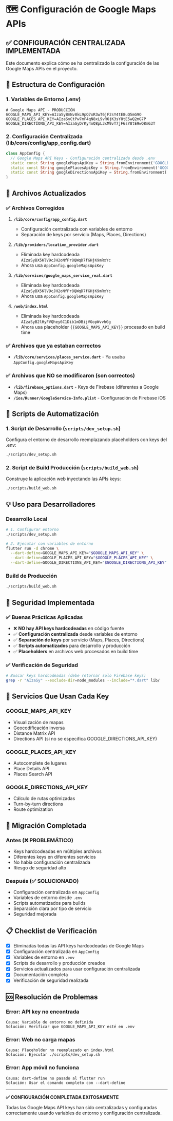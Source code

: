 # 🗺️ Configuración de Google Maps APIs

## ✅ CONFIGURACIÓN CENTRALIZADA IMPLEMENTADA

Este documento explica cómo se ha centralizado la configuración de las Google Maps APIs en el proyecto.

## 📁 Estructura de Configuración

### 1. Variables de Entorno (.env)
```env
# Google Maps API - PRODUCCIÓN
GOOGLE_MAPS_API_KEY=AIzaSyBmNv8kL9pQ7xR3wT6jF2sY4tE8uQ5mG9O
GOOGLE_PLACES_API_KEY=AIzaSyCtPw7mF4qN8xL9vR6jK3sY8tE5wQ2mG7P
GOOGLE_DIRECTIONS_API_KEY=AIzaSyDrKy4nQ8pL3xM9vT7jF6sY8tE9wQ8mG3T
```

### 2. Configuración Centralizada (lib/core/config/app_config.dart)
```dart
class AppConfig {
  // Google Maps API Keys - Configuración centralizada desde .env
  static const String googleMapsApiKey = String.fromEnvironment('GOOGLE_MAPS_API_KEY', defaultValue: '');
  static const String googlePlacesApiKey = String.fromEnvironment('GOOGLE_PLACES_API_KEY', defaultValue: '');
  static const String googleDirectionsApiKey = String.fromEnvironment('GOOGLE_DIRECTIONS_API_KEY', defaultValue: '');
}
```

## 🔧 Archivos Actualizados

### ✅ Archivos Corregidos
1. **`/lib/core/config/app_config.dart`**
   - Configuración centralizada con variables de entorno
   - Separación de keys por servicio (Maps, Places, Directions)

2. **`/lib/providers/location_provider.dart`**
   - Eliminada key hardcodeada `AIzaSyBX5KlV9cJH2oNfPr8QWqD7fGHjK9mRxYc`
   - Ahora usa `AppConfig.googleMapsApiKey`

3. **`/lib/services/google_maps_service_real.dart`**
   - Eliminada key hardcodeada `AIzaSyBX5KlV9cJH2oNfPr8QWqD7fGHjK9mRxYc`
   - Ahora usa `AppConfig.googleMapsApiKey`

4. **`/web/index.html`**
   - Eliminada key hardcodeada `AIzaSyB2lHyFVQhey6C1Dib1mDBijVGopWvvhGg`
   - Ahora usa placeholder `{{GOOGLE_MAPS_API_KEY}}` procesado en build time

### ✅ Archivos que ya estaban correctos
- **`/lib/core/services/places_service.dart`** - Ya usaba `AppConfig.googleMapsApiKey`

### ✅ Archivos que NO se modificaron (son correctos)
- **`/lib/firebase_options.dart`** - Keys de Firebase (diferentes a Google Maps)
- **`/ios/Runner/GoogleService-Info.plist`** - Configuración de Firebase iOS

## 🚀 Scripts de Automatización

### 1. Script de Desarrollo (`scripts/dev_setup.sh`)
Configura el entorno de desarrollo reemplazando placeholders con keys del .env:
```bash
./scripts/dev_setup.sh
```

### 2. Script de Build Producción (`scripts/build_web.sh`)
Construye la aplicación web inyectando las APIs keys:
```bash
./scripts/build_web.sh
```

## 💡 Uso para Desarrolladores

### Desarrollo Local
```bash
# 1. Configurar entorno
./scripts/dev_setup.sh

# 2. Ejecutar con variables de entorno
flutter run -d chrome \
  --dart-define=GOOGLE_MAPS_API_KEY="$GOOGLE_MAPS_API_KEY" \
  --dart-define=GOOGLE_PLACES_API_KEY="$GOOGLE_PLACES_API_KEY" \
  --dart-define=GOOGLE_DIRECTIONS_API_KEY="$GOOGLE_DIRECTIONS_API_KEY"
```

### Build de Producción
```bash
./scripts/build_web.sh
```

## 🔐 Seguridad Implementada

### ✅ Buenas Prácticas Aplicadas
- ❌ **NO hay API keys hardcodeadas** en código fuente
- ✅ **Configuración centralizada** desde variables de entorno
- ✅ **Separación de keys** por servicio (Maps, Places, Directions)
- ✅ **Scripts automatizados** para desarrollo y producción
- ✅ **Placeholders** en archivos web procesados en build time

### ✅ Verificación de Seguridad
```bash
# Buscar keys hardcodeadas (debe retornar solo Firebase keys)
grep -r "AIzaSy" --exclude-dir=node_modules --include="*.dart" lib/
```

## 🎯 Servicios Que Usan Cada Key

### GOOGLE_MAPS_API_KEY
- Visualización de mapas
- Geocodificación inversa
- Distance Matrix API
- Directions API (si no se especifica GOOGLE_DIRECTIONS_API_KEY)

### GOOGLE_PLACES_API_KEY
- Autocomplete de lugares
- Place Details API
- Places Search API

### GOOGLE_DIRECTIONS_API_KEY
- Cálculo de rutas optimizadas
- Turn-by-turn directions
- Route optimization

## 🔄 Migración Completada

### Antes (❌ PROBLEMÁTICO)
- Keys hardcodeadas en múltiples archivos
- Diferentes keys en diferentes servicios
- No había configuración centralizada
- Riesgo de seguridad alto

### Después (✅ SOLUCIONADO)
- Configuración centralizada en `AppConfig`
- Variables de entorno desde `.env`
- Scripts automatizados para builds
- Separación clara por tipo de servicio
- Seguridad mejorada

## 📋 Checklist de Verificación

- [x] Eliminadas todas las API keys hardcodeadas de Google Maps
- [x] Configuración centralizada en `AppConfig`
- [x] Variables de entorno en `.env`
- [x] Scripts de desarrollo y producción creados
- [x] Servicios actualizados para usar configuración centralizada
- [x] Documentación completa
- [x] Verificación de seguridad realizada

## 🆘 Resolución de Problemas

### Error: API key no encontrada
```
Causa: Variable de entorno no definida
Solución: Verificar que GOOGLE_MAPS_API_KEY esté en .env
```

### Error: Web no carga mapas
```
Causa: Placeholder no reemplazado en index.html
Solución: Ejecutar ./scripts/dev_setup.sh
```

### Error: App móvil no funciona
```
Causa: dart-define no pasado al flutter run
Solución: Usar el comando completo con --dart-define
```

---
**✅ CONFIGURACIÓN COMPLETADA EXITOSAMENTE**

Todas las Google Maps API keys han sido centralizadas y configuradas correctamente usando variables de entorno y configuración centralizada.
